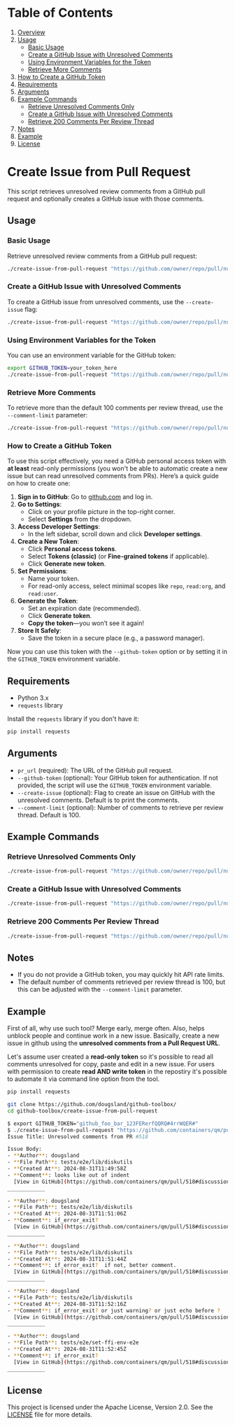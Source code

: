 # Table of Contents

1. [Overview](#create-issue-from-pull-request)
2. [Usage](#usage)
   - [Basic Usage](#basic-usage)
   - [Create a GitHub Issue with Unresolved Comments](#create-a-github-issue-with-unresolved-comments)
   - [Using Environment Variables for the Token](#using-environment-variables-for-the-token)
   - [Retrieve More Comments](#retrieve-more-comments)
3. [How to Create a GitHub Token](#how-to-create-a-github-token)
4. [Requirements](#requirements)
5. [Arguments](#arguments)
6. [Example Commands](#example-commands)
   - [Retrieve Unresolved Comments Only](#retrieve-unresolved-comments-only)
   - [Create a GitHub Issue with Unresolved Comments](#create-a-github-issue-with-unresolved-comments)
   - [Retrieve 200 Comments Per Review Thread](#retrieve-200-comments-per-review-thread)
7. [Notes](#notes)
8. [Example](#example)
9. [License](#license)

# Create Issue from Pull Request

This script retrieves unresolved review comments from a GitHub pull request and optionally creates a GitHub issue with those comments.

## Usage

### Basic Usage

Retrieve unresolved review comments from a GitHub pull request:

```bash
./create-issue-from-pull-request "https://github.com/owner/repo/pull/number"
```

### Create a GitHub Issue with Unresolved Comments

To create a GitHub issue from unresolved comments, use the `--create-issue` flag:

```bash
./create-issue-from-pull-request "https://github.com/owner/repo/pull/number" --create-issue --github-token your_token_here
```

### Using Environment Variables for the Token

You can use an environment variable for the GitHub token:

```bash
export GITHUB_TOKEN=your_token_here
./create-issue-from-pull-request "https://github.com/owner/repo/pull/number" --create-issue
```

### Retrieve More Comments

To retrieve more than the default 100 comments per review thread, use the `--comment-limit` parameter:

```bash
./create-issue-from-pull-request "https://github.com/owner/repo/pull/number" --comment-limit 200
```

### How to Create a GitHub Token

To use this script effectively, you need a GitHub personal access token with **at least** read-only permissions (you won't be able to automatic create a new issue but can read unresolved comments from PRs). Here’s a quick guide on how to create one:

1. **Sign in to GitHub**: Go to [github.com](https://github.com) and log in.
2. **Go to Settings**:
   - Click on your profile picture in the top-right corner.
   - Select **Settings** from the dropdown.
3. **Access Developer Settings**:
   - In the left sidebar, scroll down and click **Developer settings**.
4. **Create a New Token**:
   - Click **Personal access tokens**.
   - Select **Tokens (classic)** (or **Fine-grained tokens** if applicable).
   - Click **Generate new token**.
5. **Set Permissions**:
   - Name your token.
   - For read-only access, select minimal scopes like `repo`, `read:org`, and `read:user`.
6. **Generate the Token**:
   - Set an expiration date (recommended).
   - Click **Generate token**.
   - **Copy the token**—you won’t see it again!
7. **Store It Safely**:
   - Save the token in a secure place (e.g., a password manager).

Now you can use this token with the `--github-token` option or by setting it in the `GITHUB_TOKEN` environment variable.

## Requirements

- Python 3.x
- `requests` library

Install the `requests` library if you don't have it:

```bash
pip install requests
```

## Arguments

- `pr_url` (required): The URL of the GitHub pull request.
- `--github-token` (optional): Your GitHub token for authentication. If not provided, the script will use the `GITHUB_TOKEN` environment variable.
- `--create-issue` (optional): Flag to create an issue on GitHub with the unresolved comments. Default is to print the comments.
- `--comment-limit` (optional): Number of comments to retrieve per review thread. Default is 100.

## Example Commands

### Retrieve Unresolved Comments Only

```bash
./create-issue-from-pull-request "https://github.com/owner/repo/pull/number"
```

### Create a GitHub Issue with Unresolved Comments

```bash
./create-issue-from-pull-request "https://github.com/owner/repo/pull/number" --create-issue --github-token your_token_here
```

### Retrieve 200 Comments Per Review Thread

```bash
./create-issue-from-pull-request "https://github.com/owner/repo/pull/number" --comment-limit 200
```

## Notes

- If you do not provide a GitHub token, you may quickly hit API rate limits.
- The default number of comments retrieved per review thread is 100, but this can be adjusted with the `--comment-limit` parameter.


## Example

First of all, why use such tool? Merge early, merge often. Also, helps unblock people and continue work in a new issue. Basically, create a new issue in github using the **unresolved comments from a Pull Request URL**.

Let's assume user created a **read-only token** so it's possible to read all comments unresolved for copy, paste and edit in a new issue. For users with permission to create **read AND write token** in the repostiry it's possible to automate it via command line option from the tool.

```bash
pip install requests

git clone https://github.com/dougsland/github-toolbox/
cd github-toolbox/create-issue-from-pull-request

$ export GITHUB_TOKEN="github_foo_bar_123FERerfQQRQ#4rrWQER#"
$ ./create-issue-from-pull-request "https://github.com/containers/qm/pull/518"
Issue Title: Unresolved comments from PR #518

Issue Body:
- **Author**: dougsland
- **File Path**: tests/e2e/lib/diskutils
- **Created At**: 2024-08-31T11:49:58Z
- **Comment**: looks like out of indent
  [View in GitHub](https://github.com/containers/qm/pull/518#discussion_r1739703990)
____________

- **Author**: dougsland
- **File Path**: tests/e2e/lib/diskutils
- **Created At**: 2024-08-31T11:51:06Z
- **Comment**: if_error_exit?
  [View in GitHub](https://github.com/containers/qm/pull/518#discussion_r1739704101)
____________

- **Author**: dougsland
- **File Path**: tests/e2e/lib/diskutils
- **Created At**: 2024-08-31T11:51:44Z
- **Comment**: if_error_exit?  if not, better comment.
  [View in GitHub](https://github.com/containers/qm/pull/518#discussion_r1739704156)
____________

- **Author**: dougsland
- **File Path**: tests/e2e/lib/diskutils
- **Created At**: 2024-08-31T11:52:16Z
- **Comment**: if_error_exit? or just warning? or just echo before ?
  [View in GitHub](https://github.com/containers/qm/pull/518#discussion_r1739704208)
____________

- **Author**: dougsland
- **File Path**: tests/e2e/set-ffi-env-e2e
- **Created At**: 2024-08-31T11:52:45Z
- **Comment**: if_error_exit?
  [View in GitHub](https://github.com/containers/qm/pull/518#discussion_r1739704278)
____________

```
## License

This project is licensed under the Apache License, Version 2.0. See the [LICENSE](LICENSE) file for more details.
